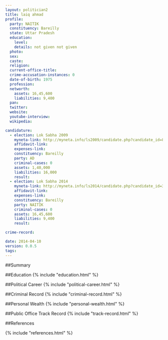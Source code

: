 ```yaml
---
layout: politician2
title: laiq ahmad
profile: 
  party: NAITIK
  constituency: Bareilly
  state: Uttar Pradesh
  education: 
    level: 
    details: not given not given
  photo: 
  sex: 
  caste: 
  religion: 
  current-office-title: 
  crime-accusation-instances: 0
  date-of-birth: 1975
  profession: 
  networth: 
    assets: 16,45,600
    liabilities: 9,400
  pan: 
  twitter: 
  website: 
  youtube-interview: 
  wikipedia: 

candidature: 
  - election: Lok Sabha 2009
    myneta-link: http://myneta.info/ls2009/candidate.php?candidate_id=8690
    affidavit-link: 
    expenses-link: 
    constituency: Bareilly 
    party: AD
    criminal-cases: 0
    assets: 1,40,000
    liabilities: 16,000
    result:  
  - election: Lok Sabha 2014
    myneta-link: http://myneta.info/ls2014/candidate.php?candidate_id=3081
    affidavit-link: 
    expenses-link: 
    constituency: Bareilly 
    party: NAITIK
    criminal-cases: 0
    assets: 16,45,600
    liabilities: 9,400
    result:  

crime-record: 

date: 2014-04-10
version: 0.0.5
tags: 
---
```


##Summary


##Education
{% include "education.html" %}


##Political Career
{% include "political-career.html" %}


##Criminal Record
{% include "criminal-record.html" %}


##Personal Wealth
{% include "personal-wealth.html" %}


##Public Office Track Record
{% include "track-record.html" %}


##References


{% include "references.html" %}
